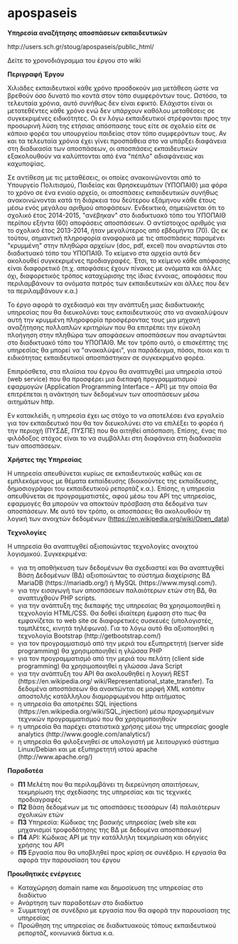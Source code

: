 # apospaseis

<b>Υπηρεσία αναζήτησης αποσπάσεων εκπαιδευτικών</b>

<p>http://users.sch.gr/stoug/apospaseis/public_html/</p>

<p>Δείτε το χρονοδιάγραμμα του έργου στο wiki</p>

<b>Περιγραφή Έργου</b>

Χιλιάδες εκπαιδευτικοί κάθε χρόνο προσδοκούν μια μετάθεση ώστε να βρεθούν όσο δυνατό πιο κοντά στον τόπο συμφερόντων τους. Ωστόσο, τα τελευταία χρόνια, αυτό συνήθως δεν είναι εφικτό. Ελάχιστοι είναι οι μετατεθέντες κάθε χρόνο ενώ δεν υπάρχουν  καθόλου μεταθέσεις σε συγκεκριμένες ειδικότητες. Οι εν λόγω εκπαιδευτικοί στρέφονται προς την προσωρινή λύση της ετήσιας  απόσπασης τους είτε σε σχολείο είτε σε κάποιο φορέα του υπουργείου παιδείας στον τόπο συμφερόντων τους. Αν και τα τελευταία  χρόνια έχει γίνει προσπάθεια στο να υπάρξει διαφάνεια στη διαδικασία των αποσπάσεων, οι αποσπάσεις εκπαιδευτικών εξακολουθούν  να καλύπτονται από ένα "πέπλο" αδιαφάνειας και καχυποψίας. 

Σε αντίθεση με τις μεταθέσεις, οι οποίες ανακοινώνονται από το Υπουργείο Πολιτισμού, Παιδείας και Θρησκευμάτων (ΥΠΟΠΑΙΘ) μια φόρα το χρόνο σε ένα ενιαίο αρχείο, οι αποσπάσεις εκπαιδευτικών συνήθως ανακοινώνονται κατά τη διάρκεια του δεύτερου εξάμηνου κάθε έτους μέσω ενός μεγάλου αριθμού αποφάσεων. Ενδεικτικά, σημειώνεται ότι το σχολικό έτος 2014-2015, "ανέβηκαν" στο διαδικτυακό τόπο του ΥΠΟΠΑΙΘ περίπου εξήντα (60) αποφάσεις αποσπάσεων. Ο αντίστοιχος αριθμός για το σχολικό έτος 2013-2014, ήταν μεγαλύτερος από εβδομήντα (70). Ως εκ τούτου, σημαντική πληροφορία αναφορικά με τις αποσπάσεις παραμένει "κρυμμένη" στην πληθώρα αρχείων (doc, pdf, excel) που αναρτώνται στο διαδικτυακό τόπο του ΥΠΟΠΑΙΘ. Το κείμενο στα αρχεία αυτά δεν ακολουθεί συγκεκριμένες προδιαγραφές. Έτσι, το κείμενο κάθε απόφασης είναι διαφορετικό (π.χ. αποφάσεις έχουν πίνακες με ονόματα και άλλες όχι, διαφορετικός τρόπος καταχώρισης της ίδιας έννοιας, αποφάσεις που περιλαμβάνουν τα ονόματα πατρός των εκπαιδευτικών και άλλες που δεν τα περιλαμβάνουν κ.α.)

Το έργο αφορά το σχεδιασμό και την ανάπτυξη μιας διαδικτυακής υπηρεσίας που θα διευκολύνει τους εκπαιδευτικούς στο να ανακαλύψουν αυτή την κρυμμένη πληροφορία προσφέροντας τους μια μηχανή αναζήτησης πολλαπλών κριτηρίων που θα επιτρέπει την εύκολη πλοήγηση στην πληθώρα των αποφάσεων αποσπάσεων που αναρτώνται στο διαδικτυακό τόπο του ΥΠΟΠΑΙΘ. Με τον τρόπο αυτό, ο επισκέπτης της υπηρεσίας θα μπορεί να "ανακαλύψει", για παράδειγμα, πόσοι, ποιοι και τι ειδικότητας εκπαιδευτικοί αποσπάστηκαν σε συγκεκριμένο φορέα. 

Επιπρόσθετα, στα πλαίσια του έργου θα αναπτυχθεί μια υπηρεσία ιστού (web service) που θα προσφέρει μια διεπαφή προγραμματισμού εφαρμογών (Application Programming Interface – API) με την οποία θα επιτρέπεται η ανάκτηση των δεδομένων των αποσπάσεων μέσω αιτημάτων http. 

Εν κατακλείδι, η υπηρεσία έχει ως στόχο το να αποτελέσει ένα εργαλείο για τον εκπαιδευτικό που θα τον διευκολύνει στο να επιλέξει το φορέα ή την περιοχή (ΠΥΣΔΕ, ΠΥΣΠΕ) που θα αιτηθεί απόσπαση. Επίσης, ένας πιο φιλόδοξος στόχος είναι το να συμβάλλει στη διαφάνεια στη διαδικασία των αποσπάσεων. 

<b>Χρήστες της Υπηρεσίας</b>

Η υπηρεσία απευθύνεται κυρίως σε εκπαιδευτικούς καθώς και σε εμπλεκόμενους με θέματα εκπαίδευσης (διοικούντες της εκπαίδευσης, δημοσιογράφοι του εκπαιδευτικού ρεπορτάζ κ.α.). Επίσης, η υπηρεσία απευθύνεται σε προγραμματιστές, αφού μέσω του API της υπηρεσίας, εφαρμογές θα μπορούν να αποκτούν πρόσβαση στα δεδομένα των αποσπάσεων. Με αυτό τον τρόπο, οι αποσπάσεις θα ακολουθούν τη λογική των ανοιχτών δεδομένων (https://en.wikipedia.org/wiki/Open_data)

<b>Τεχνολογίες</b>

Η υπηρεσία θα αναπτυχθεί αξιοποιώντας τεχνολογίες ανοιχτού λογισμικού. Συγκεκριμένα:

<ul type="circle">
<li>για τη αποθήκευση των δεδομένων θα σχεδιαστεί και θα αναπτυχθεί Βάση Δεδομένων (ΒΔ) αξιοποιώντας το σύστημα διαχείρισης ΒΔ MariaDB (https://mariadb.org/) ή MySQL (https://www.mysql.com/).</li>

<li>για την εισαγωγή των αποσπάσεων παλαιότερων ετών στη ΒΔ, θα αναπτυχθούν PHP scripts.</li>

<li>για την ανάπτυξη της διεπαφής της υπηρεσίας θα χρησιμοποιηθεί η τεχνολογία HTML/CSS. Θα δοθεί ιδιαίτερη έμφαση στο πως θα εμφανίζεται το web site σε διαφορετικές συσκευές (υπολογιστές, ταμπλέτες, κινητά τηλέφωνα). Για το λόγω αυτό θα αξιοποιηθεί η τεχνολογία Bootstrap (http://getbootstrap.com/)</li>

<li>για τον προγραμματισμό από την μεριά του εξυπηρετητή (server side programming) θα χρησιμοποιηθεί η γλώσσα PHP</li>

<li>για τον προγραμματισμό από την μεριά του πελάτη (client side programming) θα χρησιμοποιηθεί η γλώσσα Java Script</li>

<li>για την ανάπτυξη του API θα ακολουθηθεί η λογική REST (https://en.wikipedia.org/ wiki/Representational_state_transfer). Τα δεδομένα αποσπάσεων θα ανακτώνται σε μορφή XML κατόπιν αποστολής κατάλληλου διαμορφωμένου http αιτήματος </li>

<li>η υπηρεσία θα αποτρέπει SQL injections (https://en.wikipedia.org/wiki/SQL_injection) μέσω προχωρημένων τεχνικών προγραμματισμού που θα χρησιμοποιηθούν </li>

<li>η υπηρεσία θα παρέχει στατιστικά χρήσης μέσω της υπηρεσίας google analytics (http://www.google.com/analytics/)</li>

<li>η υπηρεσία θα φιλοξενηθεί σε υπολογιστή με λειτουργικό σύστημα Linux/Debian και με εξυπηρετητή ιστού apache (http://www.apache.org/)</li>
</ul>

<b>Παραδοτέα</b>
<ul type="circle">
<li><b>Π1</b> Μελέτη που θα περιλαμβάνει τη διερεύνηση απαιτήσεων, τεκμηρίωση της σχεδίασης της υπηρεσίας  και τις τεχνικές προδιαγραφές</li>
<li><b>Π2</b> Βάση δεδομένων με τις αποσπάσεις τεσσάρων (4) παλαιότερων σχολικών ετών</li>
<li><b>Π3</b> Υπηρεσία: Κώδικας της βασικής υπηρεσίας (web site και μηχανισμοί τροφοδότησης της ΒΔ με δεδομένα αποσπάσεων)</li>
<li><b>Π4</b> API: Κώδικας API με την κατάλληλη τεκμηρίωση και οδηγίες χρήσης του API</li>
<li><b>Π5</b> Εργασία που θα υποβληθεί προς κρίση σε συνέδριο. Η εργασία θα αφορά την παρουσίαση του έργου</li>
</ul>

<b>Προωθητικές ενέργειες</b>
<ul type="circle">
<li>Καταχώρηση domain name και δημοσίευση της υπηρεσίας στο διαδίκτυο</li>
<li>Ανάρτηση των παραδοτέων στο διαδίκτυο</li>
<li>Συμμετοχή σε συνέδριο με εργασία που θα αφορά την παρουσίαση της υπηρεσίας</li>
<li>Προώθηση της υπηρεσίας σε διαδικτυακούς τόπους εκπαιδευτικού ρεπορτάζ, κοινωνικά δίκτυα κ.α.</li>
</ul>


